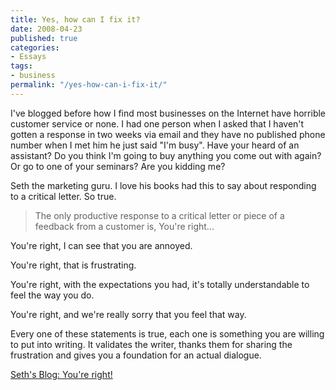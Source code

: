 ```yaml
---
title: Yes, how can I fix it?
date: 2008-04-23
published: true
categories:
- Essays
tags:
- business
permalink: "/yes-how-can-i-fix-it/"
---
```

I've blogged before how I find most businesses on the Internet have horrible customer service or none.  I had one person when I asked that I haven't gotten a response in two weeks via email and they have no published phone number when I met him he just said "I'm busy".  Have your heard of an assistant?  Do you think I'm going to buy anything you come out with again?  Or go to one of your seminars?  Are you kidding me?

Seth the marketing guru.  I love his books had this to say about responding to a critical letter.  So true.

>The only productive response to a critical letter or piece of a feedback from a customer is, You're right... 

You're right, I can see that you are annoyed.

You're right, that is frustrating.

You're right, with the expectations you had, it's totally understandable to feel the way you do.

You're right, and we're really sorry that you feel that way.

Every one of these statements is true, each one is something you are willing to put into writing. It validates the writer, thanks them for sharing the frustration and gives you a foundation for an actual dialogue.

[Seth's Blog: You're right!](https://seths.blog/2008/04/youre-right/)